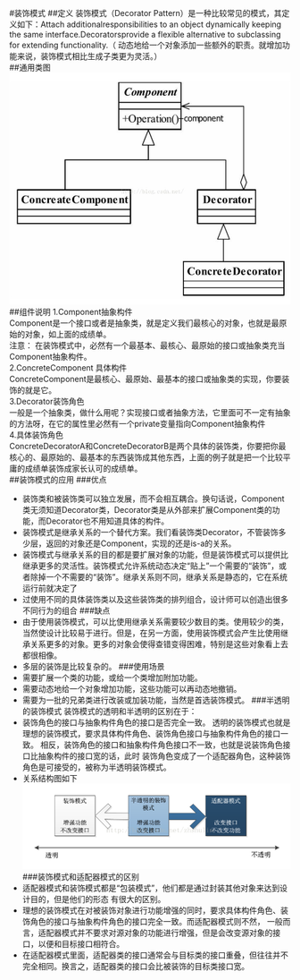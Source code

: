 #装饰模式
##定义
装饰模式（Decorator Pattern）是一种比较常见的模式，其定义如下：Attach additionalresponsibilities to an object dynamically keeping the same interface.Decoratorsprovide a flexible alternative to subclassing for extending functionality.（ 动态地给一个对象添加一些额外的职责。就增加功能来说，装饰模式相比生成子类更为灵活。）  
##通用类图
![constructor](./decorator1.jpg)
##组件说明
1.Component抽象构件  
Component是一个接口或者是抽象类，就是定义我们最核心的对象，也就是最原始的对象，如上面的成绩单。  
注意： 在装饰模式中，必然有一个最基本、最核心、最原始的接口或抽象类充当Component抽象构件。  
2.ConcreteComponent 具体构件  
ConcreteComponent是最核心、最原始、最基本的接口或抽象类的实现，你要装饰的就是它。  
3.Decorator装饰角色  
一般是一个抽象类，做什么用呢？实现接口或者抽象方法，它里面可不一定有抽象的方法呀，在它的属性里必然有一个private变量指向Component抽象构件  
4.具体装饰角色  
ConcreteDecoratorA和ConcreteDecoratorB是两个具体的装饰类，你要把你最核心的、最原始的、最基本的东西装饰成其他东西，上面的例子就是把一个比较平庸的成绩单装饰成家长认可的成绩单。  
##装饰模式的应用
###优点
- 装饰类和被装饰类可以独立发展，而不会相互耦合。换句话说，Component类无须知道Decorator类，Decorator类是从外部来扩展Component类的功能，而Decorator也不用知道具体的构件。
- 装饰模式是继承关系的一个替代方案。我们看装饰类Decorator，不管装饰多少层，返回的对象还是Component，实现的还是is-a的关系。
- 装饰模式与继承关系的目的都是要扩展对象的功能，但是装饰模式可以提供比继承更多的灵活性。装饰模式允许系统动态决定“贴上”一个需要的“装饰”，或者除掉一个不需要的“装饰”。继承关系则不同，继承关系是静态的，它在系统运行前就决定了
- 过使用不同的具体装饰类以及这些装饰类的排列组合，设计师可以创造出很多不同行为的组合
###缺点
- 由于使用装饰模式，可以比使用继承关系需要较少数目的类。使用较少的类，当然使设计比较易于进行。但是，在另一方面，使用装饰模式会产生比使用继承关系更多的对象。更多的对象会使得查错变得困难，特别是这些对象看上去都很相像。
- 多层的装饰是比较复杂的。
###使用场景
- 需要扩展一个类的功能，或给一个类增加附加功能。
- 需要动态地给一个对象增加功能，这些功能可以再动态地撤销。
- 需要为一批的兄弟类进行改装或加装功能，当然是首选装饰模式。
###半透明的装饰模式
装饰模式的透明和半透明的区别在于：  
- 装饰角色的接口与抽象构件角色的接口是否完全一致。
透明的装饰模式也就是理想的装饰模式，要求具体构件角色、装饰角色接口与抽象构件角色的接口一致。
相反，装饰角色的接口和抽象构件角色接口不一致，也就是说装饰角色接口比抽象构件的接口宽的话，此时
装饰角色变成了一个适配器角色，这种装饰角色是可接受的，被称为半透明装饰模式。
- 关系结构图如下  
![decorator2](./decorator2.png)
###装饰模式和适配器模式的区别
- 适配器模式和装饰模式都是“包装模式”，他们都是通过封装其他对象来达到设计目的，但是他们的形态
有很大的区别。
- 理想的装饰模式在对被装饰对象进行功能增强的同时，要求具体构件角色、装饰角色的接口与抽象构件角色的接口完全一致。而适配器模式则不然，
一般而言，适配器模式并不要求对源对象的功能进行增强，但是会改变源对象的接口，以便和目标接口相符合。
- 在适配器模式里面，适配器类的接口通常会与目标类的接口重叠，但往往并不完全相同。换言之，适配器类的接口会比被装饰的目标类接口宽。

